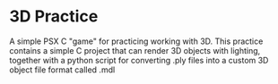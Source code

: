 # 3D Practice
A simple PSX C "game" for practicing working with 3D. This practice contains a simple C project that can render 3D objects with lighting, together with a python script for converting .ply files into a custom 3D object file format called .mdl

